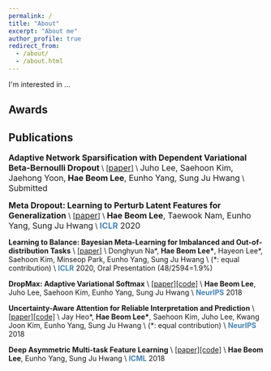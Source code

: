 ```yaml
---
permalink: /
title: "About"
excerpt: "About me"
author_profile: true
redirect_from:
  - /about/
  - /about.html
---
```


I'm interested in ...

## Awards

## Publications

**<font size="3">Adaptive Network Sparsification with Dependent Variational Beta-Bernoulli Dropout</font>** \\
[[<font size="3">paper</font>]](https://arxiv.org/pdf/1805.10896.pdf) \\
<font size="3">Juho Lee, Saehoon Kim, Jaehong Yoon,</font> **<font size="3">Hae Beom Lee</font>**<font size="3">, Eunho Yang, Sung Ju Hwang</font> \\
<font size="3">Submitted</font>

**<font size="3">Meta Dropout: Learning to Perturb Latent Features for Generalization</font>** \\
[[<font size="3">paper</font>]](https://openreview.net/pdf?id=BJgd81SYwr) \\
**<font size="3">Hae Beom Lee</font>**<font size="3">, Taewook Nam, Eunho Yang, Sung Ju Hwang</font> \\
<font size="3"><span style="color:steelblue">**ICLR**</span> 2020</font>

**Learning to Balance: Bayesian Meta-Learning for Imbalanced and Out-of-distribution Tasks** \\
[[paper]](https://openreview.net/pdf?id=rkeZIJBYvr) \\
Donghyun Na\*, **Hae Beom Lee\***, Hayeon Lee\*, Saehoon Kim, Minseop Park, Eunho Yang, Sung Ju Hwang \\
(\*: equal contribution) \\
<span style="color:steelblue">**ICLR**</span> 2020, Oral Presentation (48/2594=1.9%)

**DropMax: Adaptive Variational Softmax** \\
[[paper]](https://arxiv.org/pdf/1712.07834.pdf)[[code]](https://github.com/haebeom-lee/dropmax) \\
**Hae Beom Lee**, Juho Lee, Saehoon Kim, Eunho Yang, Sung Ju Hwang \\
<span style="color:steelblue">**NeurIPS**</span> 2018

**Uncertainty-Aware Attention for Reliable Interpretation and Prediction** \\
[[paper]](https://arxiv.org/pdf/1805.09653.pdf)[[code]](https://github.com/jayheo/UA) \\
Jay Heo\*, **Hae Beom Lee\***, Saehoon Kim, Juho Lee, Kwang Joon Kim, Eunho Yang, Sung Ju Hwang \\
(\*: equal contribution) \\
<span style="color:steelblue">**NeurIPS**</span> 2018

**Deep Asymmetric Multi-task Feature Learning** \\
[[paper]](https://arxiv.org/pdf/1708.00260.pdf)[[code]](https://github.com/haebeom-lee/amtfl) \\
**Hae Beom Lee**, Eunho Yang, Sung Ju Hwang \\
<span style="color:steelblue">**ICML**</span> 2018
